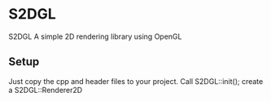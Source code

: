 # S2DGL
S2DGL A simple 2D rendering library using OpenGL

## Setup
Just copy the cpp and header files to your project.
Call S2DGL::init();
create a S2DGL::Renderer2D


